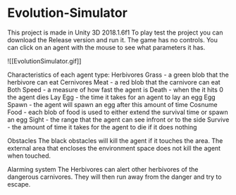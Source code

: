 # Evolution-Simulator

This project is made in Unity 3D 2018.1.6f1
To play test the project you can download the Release version and run it.
The game has no controls. You can click on an agent with the mouse to see what parameters it has. 

![[EvolutionSimulator.gif]]

Characteristics of each agent type:
	Herbivores
		Grass - a green blob that the herbivore can eat
	Cernivores
		Meat - a red blob that the carnivore can eat
	Both
		Speed - a measure of how fast the agent is
		Death - when the it hits 0 the agent dies
		Lay Egg - the time it takes for an agent to lay an egg
		Egg Spawn - the agent will spawn an egg after this amount of time
		Cosnume Food - each blob of food is used to either extend the survival time or spawn an egg
		Sight - the range that the agent can see infront or to the side
		Survive - the amount of time it takes for the agent to die if it does nothing

Obstacles
The black obstacles will kill the agent if it touches the area. The external area that encloses the environment space does not kill the agent when touched.

Alarming system
The Herbivores can alert other herbivores of the dangerous carnivores. They will then run away from the danger and try to escape.